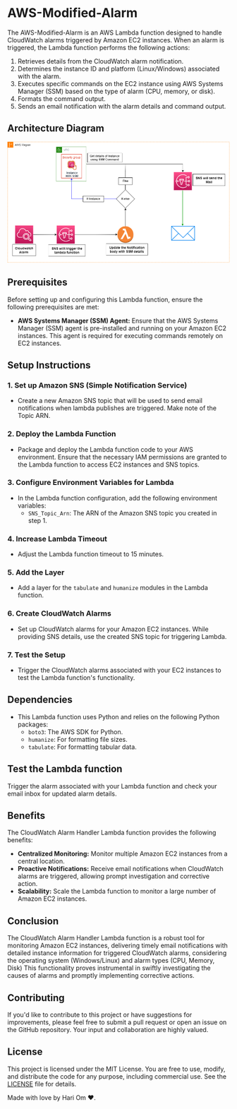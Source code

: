 # AWS-Modified-Alarm

The AWS-Modified-Alarm is an AWS Lambda function designed to handle CloudWatch alarms triggered by Amazon EC2 instances. When an alarm is triggered, the Lambda function performs the following actions:

1. Retrieves details from the CloudWatch alarm notification.
2. Determines the instance ID and platform (Linux/Windows) associated with the alarm.
3. Executes specific commands on the EC2 instance using AWS Systems Manager (SSM) based on the type of alarm (CPU, memory, or disk).
4. Formats the command output.
5. Sends an email notification with the alarm details and command output.

## Architecture Diagram

![Architecture](Architecture.png)

## Prerequisites

Before setting up and configuring this Lambda function, ensure the following prerequisites are met:

- **AWS Systems Manager (SSM) Agent:** Ensure that the AWS Systems Manager (SSM) agent is pre-installed and running on your Amazon EC2 instances. This agent is required for executing commands remotely on EC2 instances.

## Setup Instructions

### 1. Set up Amazon SNS (Simple Notification Service)

- Create a new Amazon SNS topic that will be used to send email notifications when lambda publishes are triggered. Make note of the Topic ARN.

### 2. Deploy the Lambda Function

- Package and deploy the Lambda function code to your AWS environment. Ensure that the necessary IAM permissions are granted to the Lambda function to access EC2 instances and SNS topics.

### 3. Configure Environment Variables for Lambda

- In the Lambda function configuration, add the following environment variables:
  - `SNS_Topic_Arn`: The ARN of the Amazon SNS topic you created in step 1.

### 4. Increase Lambda Timeout

- Adjust the Lambda function timeout to 15 minutes.

### 5. Add the Layer

- Add a layer for the `tabulate` and `humanize` modules in the Lambda function.

### 6. Create CloudWatch Alarms

- Set up CloudWatch alarms for your Amazon EC2 instances. While providing SNS details, use the created SNS topic for triggering Lambda.

### 7. Test the Setup

- Trigger the CloudWatch alarms associated with your EC2 instances to test the Lambda function's functionality.

## Dependencies

- This Lambda function uses Python and relies on the following Python packages:
  - `boto3`: The AWS SDK for Python.
  - `humanize`: For formatting file sizes.
  - `tabulate`: For formatting tabular data.

## Test the Lambda function

Trigger the alarm associated with your Lambda function and check your email inbox for updated alarm details.

## Benefits

The CloudWatch Alarm Handler Lambda function provides the following benefits:

- **Centralized Monitoring:** Monitor multiple Amazon EC2 instances from a central location.
- **Proactive Notifications:** Receive email notifications when CloudWatch alarms are triggered, allowing prompt investigation and corrective action.
- **Scalability:** Scale the Lambda function to monitor a large number of Amazon EC2 instances.

## Conclusion

The CloudWatch Alarm Handler Lambda function is a robust tool for monitoring Amazon EC2 instances, delivering timely email notifications with detailed instance information for triggered CloudWatch alarms, considering the operating system (Windows/Linux) and alarm types (CPU, Memory, Disk)  This functionality proves instrumental in swiftly investigating the causes of alarms and promptly implementing corrective actions.

## Contributing

If you'd like to contribute to this project or have suggestions for improvements, please feel free to submit a pull request or open an issue on the GitHub repository. Your input and collaboration are highly valued.

## License

This project is licensed under the MIT License. You are free to use, modify, and distribute the code for any purpose, including commercial use. See the [LICENSE](LICENSE) file for details.

Made with love by Hari Om ❤️.


